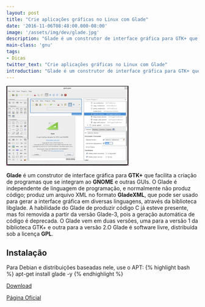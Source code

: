 ```yaml
---
layout: post
title: "Crie aplicações gráficas no Linux com Glade"
date: '2016-11-06T08:48:00.000-08:00'
image: '/assets/img/dev/glade.jpg'
description: "Glade é um construtor de interface gráfica para GTK+ que facilita a criação de programas que se integram ao GNOME e outras GUIs."
main-class: 'gnu'
tags:
- Dicas
twitter_text: "Crie aplicações gráficas no Linux com Glade"
introduction: "Glade é um construtor de interface gráfica para GTK+ que facilita a criação de programas que se integram ao GNOME e outras GUIs."
---
```



![Blog Linux Glade](/assets/img/dev/glade.jpg)

__Glade__ é um construtor de interface gráfica para __GTK+__ que facilita a criação de programas que se integram ao __GNOME__ e outras GUIs. O Glade é independente de linguagem de programação, e normalmente não produz código; produz um arquivo XML no formato __GladeXML__, que pode ser usado para gerar a interface gráfica em diversas linguagens, através da biblioteca libglade. A habilidade do Glade de produzir código C já esteve presente, mas foi removida a partir da versão Glade-3, pois a geração automática de código é deprecada. O Glade vem em duas versões, uma para a versão 1 da biblioteca GTK+ e outra para a versão 2.O Glade é software livre, distribuída sob a licença __GPL__.

## Instalação

Para Debian e distribuições baseadas nele, use o APT:
{% highlight bash %}
apt-get install glade -y
{% endhighlight %}

[Download](https://glade.gnome.org/sources.html)

[Página Oficial](https://glade.gnome.org/)
